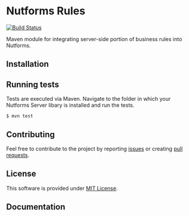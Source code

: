 # Nutforms Rules

[![Build Status](https://travis-ci.org/jSquirrel/nutforms-rules.svg?branch=master)](https://travis-ci.org/jSquirrel/nutforms-rules)

Maven module for integrating server-side portion of business rules into Nutforms.

## Installation



## Running tests

Tests are executed via Maven. Navigate to the folder in which your Nutforms Server
libary is installed and run the tests.

```
$ mvn test
```

## Contributing

Feel free to contribute to the project by reporting [issues](https://github.com/jSquirrel/nutforms-server/issues)
or creating [pull requests](https://github.com/jSquirrel/nutforms-server/pulls).

## License

This software is provided under [MIT License](https://opensource.org/licenses/MIT).

## Documentation


